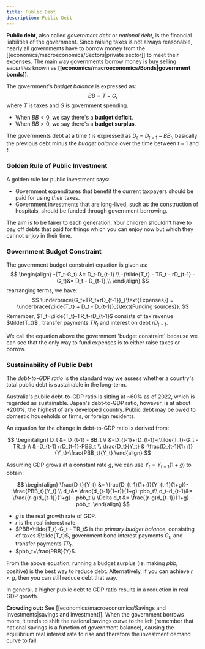 ```yaml
---
title: Public Debt
description: Public Debt
---
```


**Public debt**, also called *government debt* or *national debt*, is the financial liabilities of the government. Since raising taxes is not always reasonable, nearly all governments have to borrow money from the [[economics/macroeconomics/Sectors|private sector]] to meet their expenses. The main way governments borrow money is buy selling *securities* known as **[[economics/macroeconomics/Bonds|government bonds]]**. 

The government's *budget balance* is expressed as: 
$$
	BB=T-G,
$$
where $T$ is taxes and $G$ is government spending.
- When $BB < 0$, we say there's a **budget deficit**.
- When $BB > 0$, we say there's a **budget surplus**.

The governments debt at a time $t$ is expressed as $D_t = D_{t-1} - BB_t$, basically the previous debt minus the *budget balance* over the time between $t-1$ and $t$.

### Golden Rule of Public Investment
A golden rule for public investment says:
- Government expenditures that benefit the current taxpayers should be paid for using *their* taxes.
- Government investments that are long-lived, such as the construction of hospitals, should be funded through government borrowing.

The aim is to be fairer to each generation. Your children shouldn’t have to pay off debts that paid for things which you can enjoy now but which they cannot enjoy in their time.

### Government Budget Constraint
The government budget constraint equation is given as:
$$
\begin{align}
	-(T_t-G_t) &= D_t-D_{t-1} \\ 
	-(\tilde{T_t} - TR_t - rD_{t-1} - G_t)&= D_t - D_{t-1},\\
\end{align}
$$
rearranging terms, we have:
$$
	\underbrace{G_t+TR_t+rD_{t-1}}_{\text{Expenses}} = \underbrace{\tilde{T_t} + D_t - D_{t-1}}_{\text{Funding sources}}.
$$
Remember, $T_t=\tilde{T_t}-TR_t-rD_{t-1}$ consists of tax revenue $\tilde{T_t}$ , transfer payments $TR_t$ and interest on debt $rD_{t-1}$. 

We call the equation above the government 'budget constraint' because we can see that the only way to fund expenses is to either raise taxes or borrow.

### Sustainability of Public Debt
The *debt-to-GDP ratio* is the standard way we assess whether a country's total public debt is sustainable in the long-term. 

Australia's public debt-to-GDP ratio is sitting at ~60% as of 2022, which is regarded as sustainable. Japan's debt-to-GDP ratio, however, is at about +200%, the highest of any developed country. Public debt may be owed to domestic households or firms, or foreign residents.

An equation for the change in debt-to-GDP ratio is derived from:

$$
\begin{align}
	D_t &= D_{t-1} - BB_t \\
	&=D_{t-1}+rD_{t-1}-(\tilde{T_t}-G_t - TR_t) \\
	&=D_{t-1}+rD_{t-1}-PBB_t \\
	\frac{D_t}{Y_t}	&=\frac{D_{t-1}(1+r)}{Y_t}-\frac{PBB_t}{Y_t}
\end{align}
$$

Assuming GDP grows at a constant rate $g$, we can use $Y_t=Y_{t-1}(1+g)$ to obtain:

$$
\begin{align}
	\frac{D_t}{Y_t} &= \frac{D_{t-1}(1+r)}{Y_{t-1}(1+g)}-\frac{PBB_t}{Y_t} \\
	d_t&= \frac{d_{t-1}(1+r)}{1+g}-pbb_t\\
	d_t-d_{t-1}&= \frac{(r-g)d_{t-1}}{1+g} - pbb_t \\
	\Delta d_t &= \frac{(r-g)d_{t-1}}{1+g} - pbb_t.
\end{align}
$$

-   $g$ is the real growth rate of GDP.
-   $r$ is the real interest rate.
-   $PBB=\tilde{T_t}-G_t - TR_t$ is the *primary budget balance*, consisting of taxes $\tilde{T_t}$, government bond interest payments $G_t$, and transfer payments $TR_t$.
-   $pbb_t=\frac{PBB}{Y}$.

From the above equation, running a budget surplus (ie. making $pbb_t$ positive) is the best way to reduce debt. Alternatively, if you can achieve $r<g$, then you can still reduce debt that way.

In general, a higher public debt to GDP ratio results in a reduction in real GDP growth.

**Crowding out:**
See [[economics/macroeconomics/Savings and Investments|savings and investment]]. When the government borrows more, it tends to shift the national savings curve to the left (remember that national savings is a function of government balance), causing the equilibrium real interest rate to rise and therefore the investment demand curve to fall.
